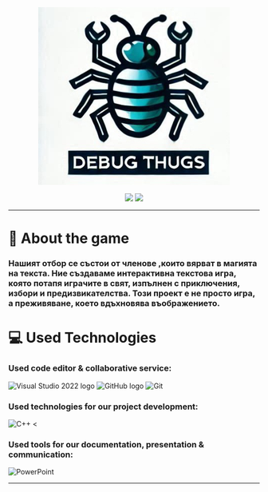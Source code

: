 <p align = "center">
  <img src="OneDrive/Работен плот/image_2024-11-25_221010555.png">
</p>
<div align = "center">
 <img src = "https://img.shields.io/github/repo-size/codingburgas/2223-9th-grade-sprint-math-games-bell-peppers?style=for-the-badge">
  <img src = "https://img.shields.io/github/directory-file-count/codingburgas/2223-9th-grade-sprint-math-games-bell-peppers?style=for-the-badge">
</div>

<hr>

# 📖 About the game 
<h3><p> Нашият отбор се състои от членове ,които вярват в магията на текста. Ние създаваме интерактивна текстова игра, която потапя играчите в свят, изпълнен с приключения, избори и предизвикателства. Този проект е не просто игра, а преживяване, което вдъхновява въображението.
 </p></h3>




<h1>💻 Used Technologies</h1>
<h3> Used code editor & collaborative service:</h3> 
<p align="left">
  <p>
    <img src="https://cdn.worldvectorlogo.com/logos/visual-studio-2013.svg" alt="Visual Studio 2022 logo" width=48px>
    <img src="https://cdn.worldvectorlogo.com/logos/github-icon-1.svg" alt="GitHub logo" width=48px>
    <img src="https://cdn.worldvectorlogo.com/logos/git-bash.svg" alt="Git" width=48px>
  </p>
</p>


<h3>Used technologies for our project development:</h3> 
<p align="left">
    <p>
    <img src="https://seeklogo.com/images/C/c-logo-43CE78FF9C-seeklogo.com.png" alt="C++" width=48px>
    <
    </p>
</p>

<h3>Used tools for our documentation, presentation & communication:</h3> 
<p align="left">
    <p>
    <img src="https://cdn.worldvectorlogo.com/logos/powerpoint-2.svg" alt="PowerPoint" width=48px>
    </p>
</p>
<hr>
